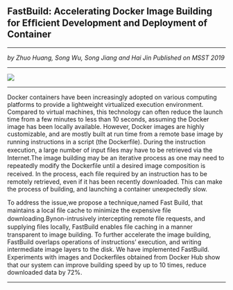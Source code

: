 ## FastBuild: Accelerating Docker Image Building for Efﬁcient Development and Deployment of Container

------------

*by Zhuo Huang, Song Wu, Song Jiang and Hai Jin*
*Published on MSST 2019*

------------

<img class="img-fluid rounded" src="https://cdn.img.wenhairu.com/images/2019/10/02/8r7sU.png"/>

------------

Docker containers have been increasingly adopted on various computing platforms to provide a lightweight virtualized execution environment. Compared to virtual machines, this technology can often reduce the launch time from a few minutes to less than 10 seconds, assuming the Docker image has been locally available. However, Docker images are highly customizable, and are mostly built at run time from a remote base image by running instructions in a script (the Dockerﬁle). During the instruction execution, a large number of input ﬁles may have to be retrieved via the Internet.The image building may be an iterative process as one may need to repeatedly modify the Dockerﬁle until a desired image composition is received. In the process, each ﬁle required by an instruction has to be remotely retrieved, even if it has been recently downloaded. This can make the process of building, and launching a container unexpectedly slow.

To address the issue,we propose a technique,named Fast Build, that maintains a local ﬁle cache to minimize the expensive ﬁle downloading.Bynon-intrusively intercepting remote ﬁle requests, and supplying ﬁles locally, FastBuild enables ﬁle caching in a manner transparent to image building. To further accelerate the image building, FastBuild overlaps operations of instructions’ execution, and writing intermediate image layers to the disk. We have implemented FastBuild. Experiments with images and Dockerﬁles obtained from Docker Hub show that our system can improve building speed by up to 10 times, reduce downloaded data by 72%.

------------
